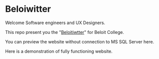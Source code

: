 # Beloiwitter
Welcome Software engineers and UX Designers.

This repo present you the "[Beloitiwtter](https://github.com/EthanWTL/Beloiwitter)" for Beloit College.

You can preview the website without connection to MS SQL Server here.

Here is a demonstration of fully functioning website. 
